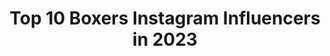 ---
title: Top 10 Boxers Instagram Influencers in 2023
description: >-
  Find top boxers Instagram influencers in 2023. Most popular hashtags: #boxing #hardwork #boxer.
platform: Instagram
hits: 1530
text_top: Discover the best Instagram influencers on inBeat.
text_bottom: Our search engine has 1530 Instagram influencers like this for you to collaborate.
profiles:
  - username: "boxers_lovely_bx"
    fullname: >-
      Boxers
    bio: >-
      🌟We 💖Boxers Dog || 👕 Uniquely Designed T-Shirts&more 🌟 Printed in the USA 🌟 💯Satisfaction guarantied❗ CLICK⤵to SHOP 👕 ⤵👇👇
    location: "United States"
    followers: 28826
    engagement: 599
    commentsToLikes: 0.009064
    id: ck14jg4mfk6380i19pj2vva1a
    verified: false
    hashtags: "#boxermurah, #beatboxer, #boxerbriefs, #boxerplanet"
  - username: "boxer_funny_sky"
    fullname: >-
      Boxer
    bio: >-
      Hey, I am a fun-loving ‘Bruce-iful’ Boxer living life to the fullest in world. was Born August-2017 ❤️Shopping Here: @boxers_lovely_bx
    location: ""
    followers: 24847
    engagement: 289
    commentsToLikes: 0.004996
    id: ck14jg4ijk61f0i190zq02gmn
    verified: false
    hashtags: "#boxersrule, #boxerpuppy, #boxers, #whiteboxer"
  - username: "overtflow"
    fullname: >-
      OVERT | PJ
    bio: >-
      yoyoyo Fortnite Creator: OVERT 2.5M+ Followers 🎮 Pro Gamer 🥊 Logan Paul vs KSI Boxer 🏀 NBA Playmakers 🏆 Game Awards ♾ FaZe Up 🥋 BJJ Brown Belt 🎰 Vegas
    location: "United States"
    followers: 130860
    engagement: 471
    commentsToLikes: 0.138517
    id: ck8wfyhlqggin0j78w1tplpg1
    verified: false
    hashtags: "#fortnite, #fazeup, #vbucks"
  - username: "adligoldenboyhafidz"
    fullname: >-
      adli 'goldenboy' hafidz
    bio: >-
      Malaysian Professional boxer 🇲🇾 SEA Games medalist WBC ASIA SILVER CHAMPION WBA ASIA SOUTH CHAMPION ( 8-0-0 )
    location: "Malaysia"
    followers: 18367
    engagement: 907
    commentsToLikes: 0.037388
    id: ck5q3jm14l1p30i11z5ppw3z6
    verified: false
    hashtags: "#teamgoldenboy, #hardwork, #adligoldenboy, #routine"
  - username: "dan_azeez"
    fullname: >-
      𝗗𝗔𝗡 𝗔𝗭𝗘𝗘𝗭
    bio: >-
      Professional Light-Heavyweight Boxer🥊12-0 Southern Area Champion English Champion 🏆 📩 Enquiries info@connectforce.co.uk | Sponsored by @romaxssltd
    location: "United Kingdom"
    followers: 9206
    engagement: 1181
    commentsToLikes: 0.066971
    id: ck5byoo3npjph0i11wnro9oxy
    verified: false
    hashtags: "#march20th, #andstill, #staysafe, #war"
  - username: "hector_tanajara"
    fullname: >-
      El Finito
    bio: >-
      Professional boxer signed with Golden Boy Promotions 👊 19-0 (5KO's) #TeamTanajara #RGBA #210 💯 Westside San Antonio, Texas Twitter: hector_tanajara
    location: "United States"
    followers: 20480
    engagement: 904
    commentsToLikes: 0.028917
    id: ck5hisq1vf6qf0i11pyl00xj6
    verified: true
    hashtags: "#rgba, #210, #teamtanajara, #237"
  - username: "paolocologna_official"
    fullname: >-
      Paolo Cologna
    bio: >-
      ▪️Model @majormodelsmilan ▪️Ex Boxer ▪️Co-Founder @globo.communication ~ 𝑊ℎ𝑜 𝑓𝑖𝑔ℎ𝑡𝑠 𝑎𝑛𝑑 𝑑𝑟𝑒𝑎𝑚𝑠 𝑛𝑒𝑣𝑒𝑟 𝑑𝑖𝑒𝑠 ~ 📍Milan 🇮🇹
    location: "Italy"
    followers: 8841
    engagement: 717
    commentsToLikes: 0.087954
    id: ckf5ws5ubt25i0j23ki9g328d
    verified: false
    hashtags: "#modelphoto, #modelingportfolio, #shakespeare, #modelingfashion"
  - username: "jordz_flynn"
    fullname: >-
      Jordan Flynn
    bio: >-
      Professional Boxer 3x National Champion Snapchat - jordz_flynn
    location: "United Kingdom"
    followers: 16448
    engagement: 1223
    commentsToLikes: 0.026456
    id: ck5cl43tcy7jo0i11tldzbazd
    verified: false
    hashtags: "#2days, #team, #boxing, #blackouttuesday"
  - username: "remi.bojani"
    fullname: >-
      Rémi Bojani
    bio: >-
      Braunschweig 🎓 1. Bundesliga Boxer 🥊 Landesmeister 2012, 2013, 2018, 2019, 2020🥇 Privater Account: @remi_b96
    location: "Germany"
    followers: 5668
    engagement: 1350
    commentsToLikes: 0.068680
    id: ck8t5cjkd9nbl0j78dajthddr
    verified: false
    hashtags: "#boxinglife, #boxinggloves, #boxingtrainer, #alhamdulillah"
  - username: "ivan_baranchyk"
    fullname: >-
      Ivan Baranchyk
    bio: >-
      📍Miami, FL 🌴 🥊Professional boxer 20-2-0 13KOs 🇧🇾🇺🇸 @yuliya_bogdanovich ❤️ DM for any questions and offers
    location: "United States"
    followers: 14150
    engagement: 981
    commentsToLikes: 0.040941
    id: ck6u1s49gnk3n0j71vppd5awr
    verified: true
    hashtags: "#miami, #mundoboxing, #boxing, #hardwork"
---